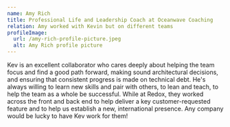 ```yaml
---
name: Amy Rich
title: Professional Life and Leadership Coach at Oceanwave Coaching
relation: Amy worked with Kevin but on different teams
profileImage:
  url: /amy-rich-profile-picture.jpeg
  alt: Amy Rich profile picture
---
```


Kev is an excellent collaborator who cares deeply about helping the team focus and find a good path forward, making sound architectural decisions, and ensuring that consistent progress is made on technical debt. He's always willing to learn new skills and pair with others, to lean and teach, to help the team as a whole be successful. While at Redox, they worked across the front and back end to help deliver a key customer-requested feature and to help us establish a new, international presence. Any company would be lucky to have Kev work for them!
